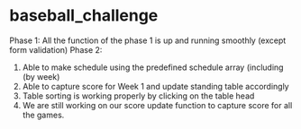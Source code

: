baseball_challenge
==================
Phase 1:
All the function of the phase 1 is up and running smoothly (except form validation)
Phase 2: 
1. Able to make schedule using the predefined schedule array (including (by week)
2. Able to capture score for Week 1 and update standing table accordingly 
3. Table sorting is working properly by clicking on the table head 
4. We are still working on our score update function to capture score for all the games. 

